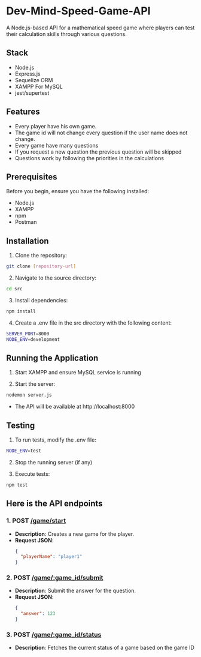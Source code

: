 # Dev-Mind-Speed-Game-API

A Node.js-based API for a mathematical speed game where players can test their calculation skills through various questions.

## Stack

- Node.js
- Express.js
- Sequelize ORM
- XAMPP For MySQL
- jest/supertest

## Features

- Every player have his own game.
- The game id will not change every question if the user name does not change.
- Every game have many questions 
- If you request a new question the previous question will be skipped
- Questions work by following the priorities in the calculations

## Prerequisites

Before you begin, ensure you have the following installed:
- Node.js
- XAMPP
- npm
- Postman

## Installation

1. Clone the repository:
```bash
git clone [repository-url]
```

2. Navigate to the source directory:
```bash
cd src
```

3. Install dependencies:
```bash
npm install
```

4. Create a .env file in the src directory with the following content:
```bash
SERVER_PORT=8000
NODE_ENV=development
```

## Running the Application

1. Start XAMPP and ensure MySQL service is running

2. Start the server:
```bash
nodemon server.js
```

- The API will be available at http://localhost:8000

## Testing

1. To run tests, modify the .env file:
```bash
NODE_ENV=test
```

2. Stop the running server (if any)

3. Execute tests:
```bash
npm test
```

## Here is the API endpoints

### 1. **POST [/game/start](http://localhost:8000/game/start)**
- **Description**: Creates a new game for the player.
- **Request JSON**: 
  ```json
  {
    "playerName": "player1"
  }
  ```

### 2. **POST [/game/:game_id/submit](http://localhost:8000/game/:game_id/submit)**
- **Description**: Submit the answer for the question.
- **Request JSON**: 
  ```json
  {
    "answer": 123
  }
  ```

### 3. **POST [/game/:game_id/status](http://localhost:8000/game/:game_id/status)**
- **Description**: Fetches the current status of a game based on the game ID